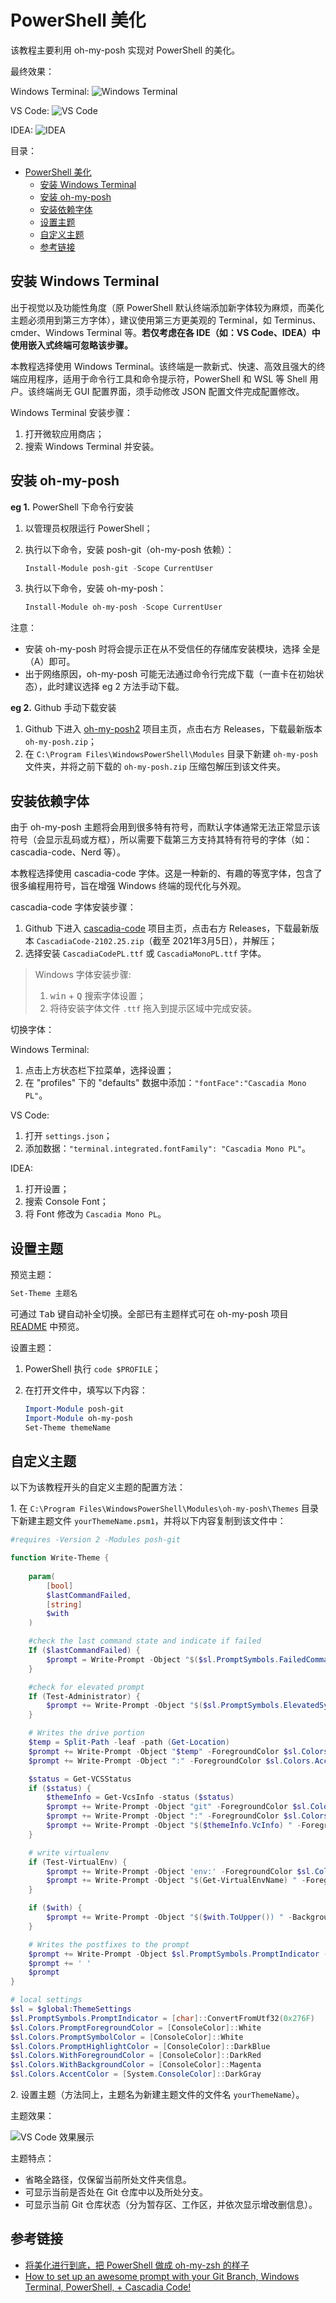 # PowerShell 美化

该教程主要利用 oh-my-posh 实现对 PowerShell 的美化。

最终效果：

Windows Terminal:
![Windows Terminal](https://i.loli.net/2021/03/05/Gx6pEW93RUcNBmu.png)

VS Code:
![VS Code](https://i.loli.net/2021/03/05/K2srmN1EInipUOJ.png)

IDEA:
![IDEA](https://i.loli.net/2021/03/05/qViEkN531TfDAFm.png)

目录：

- [PowerShell 美化](#powershell-美化)
  - [安装 Windows Terminal](#安装-windows-terminal)
  - [安装 oh-my-posh](#安装-oh-my-posh)
  - [安装依赖字体](#安装依赖字体)
  - [设置主题](#设置主题)
  - [自定义主题](#自定义主题)
  - [参考链接](#参考链接)

## 安装 Windows Terminal

出于视觉以及功能性角度（原 PowerShell 默认终端添加新字体较为麻烦，而美化主题必须用到第三方字体），建议使用第三方更美观的 Terminal，如 Terminus、cmder、Windows Terminal 等。**若仅考虑在各 IDE（如：VS Code、IDEA）中使用嵌入式终端可忽略该步骤。**

本教程选择使用 Windows Terminal。该终端是一款新式、快速、高效且强大的终端应用程序，适用于命令行工具和命令提示符，PowerShell 和 WSL 等 Shell 用户。该终端尚无 GUI 配置界面，须手动修改 JSON 配置文件完成配置修改。

Windows Terminal 安装步骤：

1. 打开微软应用商店；
2. 搜索 Windows Terminal 并安装。

## 安装 oh-my-posh

**eg 1.** PowerShell 下命令行安装

1. 以管理员权限运行 PowerShell；
2. 执行以下命令，安装 posh-git（oh-my-posh 依赖）：

   ```powershell
   Install-Module posh-git -Scope CurrentUser
   ```

3. 执行以下命令，安装 oh-my-posh：

   ```powershell
   Install-Module oh-my-posh -Scope CurrentUser
   ```

注意：

* 安装 oh-my-posh 时将会提示正在从不受信任的存储库安装模块，选择 全是（A）即可。
* 出于网络原因，oh-my-posh 可能无法通过命令行完成下载（一直卡在初始状态），此时建议选择 eg 2 方法手动下载。

**eg 2.** Github 手动下载安装

1. Github 下进入 [oh-my-posh2](https://github.com/JanDeDobbeleer/oh-my-posh2) 项目主页，点击右方 Releases，下载最新版本 `oh-my-posh.zip`；
2. 在 `C:\Program Files\WindowsPowerShell\Modules` 目录下新建 `oh-my-posh` 文件夹，并将之前下载的 `oh-my-posh.zip` 压缩包解压到该文件夹。

## 安装依赖字体

由于 oh-my-posh 主题将会用到很多特有符号，而默认字体通常无法正常显示该符号（会显示乱码或方框），所以需要下载第三方支持其特有符号的字体（如：cascadia-code、Nerd 等）。

本教程选择使用 cascadia-code 字体。这是一种新的、有趣的等宽字体，包含了很多编程用符号，旨在增强 Windows 终端的现代化与外观。

cascadia-code 字体安装步骤：

1. Github 下进入 [cascadia-code](https://github.com/microsoft/cascadia-code) 项目主页，点击右方 Releases，下载最新版本 `CascadiaCode-2102.25.zip`（截至 2021年3月5日），并解压；
2. 选择安装 `CascadiaCodePL.ttf` 或 `CascadiaMonoPL.ttf` 字体。

>Windows 字体安装步骤:
>
>1. <kbd>win</kbd> + <kbd>Q</kbd> 搜索字体设置；
>2. 将待安装字体文件 `.ttf` 拖入到提示区域中完成安装。

切换字体：

Windows Terminal:

1. 点击上方状态栏下拉菜单，选择设置；
2. 在 "profiles" 下的 "defaults" 数据中添加：`"fontFace":"Cascadia Mono PL"`。

VS Code:

1. 打开 `settings.json`；
2. 添加数据：`"terminal.integrated.fontFamily": "Cascadia Mono PL"`。

IDEA:

1. 打开设置；
2. 搜索 Console Font；
3. 将 Font 修改为 `Cascadia Mono PL`。

## 设置主题

预览主题：

```powershell
Set-Theme 主题名
```

可通过 <kbd>Tab</kbd> 键自动补全切换。全部已有主题样式可在 oh-my-posh 项目 [README](https://github.com/JanDeDobbeleer/oh-my-posh2/blob/master/README.md) 中预览。

设置主题：

1. PowerShell 执行 `code $PROFILE`；
2. 在打开文件中，填写以下内容：

   ```ps1
   Import-Module posh-git
   Import-Module oh-my-posh
   Set-Theme themeName 
   ```

## 自定义主题

以下为该教程开头的自定义主题的配置方法：

1\. 在 `C:\Program Files\WindowsPowerShell\Modules\oh-my-posh\Themes` 目录下新建主题文件 `yourThemeName.psm1`，并将以下内容复制到该文件中：

```psm1
#requires -Version 2 -Modules posh-git

function Write-Theme {
    
    param(
        [bool]
        $lastCommandFailed,
        [string]
        $with
    )

    #check the last command state and indicate if failed
    If ($lastCommandFailed) {
        $prompt = Write-Prompt -Object "$($sl.PromptSymbols.FailedCommandSymbol) " -ForegroundColor $sl.Colors.CommandFailedIconForegroundColor
    }

    #check for elevated prompt
    If (Test-Administrator) {
        $prompt += Write-Prompt -Object "$($sl.PromptSymbols.ElevatedSymbol) " -ForegroundColor $sl.Colors.AdminIconForegroundColor
    }

    # Writes the drive portion
    $temp = Split-Path -leaf -path (Get-Location)
    $prompt += Write-Prompt -Object "$temp" -ForegroundColor $sl.Colors.DriveForegroundColor
    $prompt += Write-Prompt -Object ":" -ForegroundColor $sl.Colors.AccentColor

    $status = Get-VCSStatus
    if ($status) {
        $themeInfo = Get-VcsInfo -status ($status)
        $prompt += Write-Prompt -Object "git" -ForegroundColor $sl.Colors.PromptForegroundColor
        $prompt += Write-Prompt -Object ":" -ForegroundColor $sl.Colors.AccentColor
        $prompt += Write-Prompt -Object "$($themeInfo.VcInfo) " -ForegroundColor $themeInfo.BackgroundColor
    }

    # write virtualenv
    if (Test-VirtualEnv) {
        $prompt += Write-Prompt -Object 'env:' -ForegroundColor $sl.Colors.PromptForegroundColor
        $prompt += Write-Prompt -Object "$(Get-VirtualEnvName) " -ForegroundColor $themeInfo.VirtualEnvForegroundColor
    }

    if ($with) {
        $prompt += Write-Prompt -Object "$($with.ToUpper()) " -BackgroundColor $sl.Colors.WithBackgroundColor -ForegroundColor $sl.Colors.WithForegroundColor
    }

    # Writes the postfixes to the prompt
    $prompt += Write-Prompt -Object $sl.PromptSymbols.PromptIndicator -ForegroundColor $sl.Colors.CommandFailedIconForegroundColor
    $prompt += ' '
    $prompt
}

# local settings
$sl = $global:ThemeSettings 
$sl.PromptSymbols.PromptIndicator = [char]::ConvertFromUtf32(0x276F)
$sl.Colors.PromptForegroundColor = [ConsoleColor]::White
$sl.Colors.PromptSymbolColor = [ConsoleColor]::White
$sl.Colors.PromptHighlightColor = [ConsoleColor]::DarkBlue
$sl.Colors.WithForegroundColor = [ConsoleColor]::DarkRed
$sl.Colors.WithBackgroundColor = [ConsoleColor]::Magenta
$sl.Colors.AccentColor = [System.ConsoleColor]::DarkGray
```

2\. 设置主题（方法同上，主题名为新建主题文件的文件名 `yourThemeName`）。

主题效果：

![VS Code 效果展示](https://i.loli.net/2021/03/05/OHRcZ6v8h31F7fq.png)

主题特点：

* 省略全路径，仅保留当前所处文件夹信息。
* 可显示当前是否处在 Git 仓库中以及所处分支。
* 可显示当前 Git 仓库状态（分为暂存区、工作区，并依次显示增改删信息）。

## 参考链接

* [将美化进行到底，把 PowerShell 做成 oh-my-zsh 的样子](https://blog.walterlv.com/post/beautify-powershell-like-zsh.html#%E5%AE%89%E8%A3%85%E5%AD%97%E4%BD%93%E5%AE%89%E8%A3%85%E7%AC%AC%E4%B8%89%E6%96%B9-powershell)
* [How to set up an awesome prompt with your Git Branch, Windows Terminal, PowerShell, + Cascadia Code!](https://www.youtube.com/watch?v=lu__oGZVT98)
